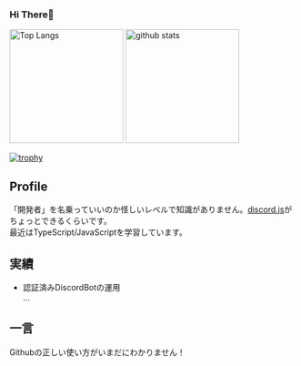 ### Hi There👋

<p align="left"> 
  <img alt="Top Langs" height="200px" src="https://github-readme-stats.vercel.app/api/top-langs/?username=moticat&layout=compact&show_icons=true" />
  <img alt="github stats" height="200px" src="https://github-readme-stats.vercel.app/api?username=moticat&show_icons=ture" />
</p>  
  
[![trophy](https://github-profile-trophy.vercel.app/?username=moticat&theme=onedark&column=7
)](https://github.com/ryo-ma/github-profile-trophy)  

## Profile
「開発者」を名乗っていいのか怪しいレベルで知識がありません。[discord.js](https://discord.js.org)がちょっとできるくらいです。  
最近はTypeScript/JavaScriptを学習しています。  

## 実績
- 認証済みDiscordBotの運用  
...

## 一言
Githubの正しい使い方がいまだにわかりません！

